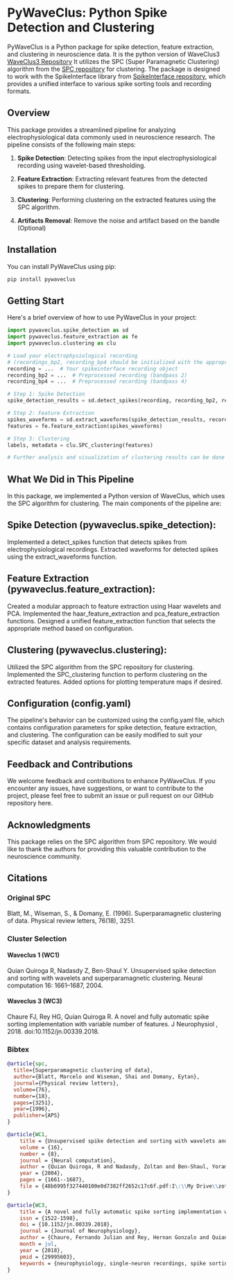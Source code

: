 # PyWaveClus: Python Spike Detection and Clustering

PyWaveClus is a Python package for spike detection, feature extraction, and clustering in neuroscience data. It is the python version of WaveClus3 [WaveClus3 Repository](https://github.com/csn-le/wave_clus) It utilizes the SPC (Super Paramagnetic Clustering) algorithm from the [SPC repository](https://github.com/ferchaure/SPC) for clustering.
The package is designed to work with the SpikeInterface library from [SpikeInterface repository](https://github.com/SpikeInterface/spikeinterface), which provides a unified interface to various spike sorting tools and recording formats.


## Overview

This package provides a streamlined pipeline for analyzing electrophysiological data commonly used in neuroscience research. The pipeline consists of the following main steps:

1. **Spike Detection**: Detecting spikes from the input electrophysiological recording using wavelet-based thresholding.

2. **Feature Extraction**: Extracting relevant features from the detected spikes to prepare them for clustering.

3. **Clustering**: Performing clustering on the extracted features using the SPC algorithm.

4. **Artifacts Removal**: Remove the noise and artifact based on the bandle (Optional)

## Installation

You can install PyWaveClus using pip:

```bash
pip install pywaveclus
```

## Getting Start
Here's a brief overview of how to use PyWaveClus in your project:

```python
import pywaveclus.spike_detection as sd
import pywaveclus.feature_extraction as fe
import pywaveclus.clustering as clu

# Load your electrophysiological recording
# (recordings_bp2, recording_bp4 should be initialized with the appropriate data)
recording = ...  # Your spikeinterface recording object
recording_bp2 = ...  # Preprocessed recording (bandpass 2)
recording_bp4 = ...  # Preprocessed recording (bandpass 4)

# Step 1: Spike Detection
spike_detection_results = sd.detect_spikes(recording, recording_bp2, recording_bp4)

# Step 2: Feature Extraction
spikes_waveforms = sd.extract_waveforms(spike_detection_results, recording_bp2)
features = fe.feature_extraction(spikes_waveforms)

# Step 3: Clustering
labels, metadata = clu.SPC_clustering(features)

# Further analysis and visualization of clustering results can be done here
```
## What We Did in This Pipeline

In this package, we implemented a Python version of WaveClus, which uses the SPC algorithm for clustering. The main components of the pipeline are:

## Spike Detection (pywaveclus.spike_detection):
Implemented a detect_spikes function that detects spikes from electrophysiological recordings.
Extracted waveforms for detected spikes using the extract_waveforms function.
## Feature Extraction (pywaveclus.feature_extraction):
Created a modular approach to feature extraction using Haar wavelets and PCA.
Implemented the haar_feature_extraction and pca_feature_extraction functions.
Designed a unified feature_extraction function that selects the appropriate method based on configuration.
## Clustering (pywaveclus.clustering):
Utilized the SPC algorithm from the SPC repository for clustering.
Implemented the SPC_clustering function to perform clustering on the extracted features.
Added options for plotting temperature maps if desired.

## Configuration (config.yaml)
The pipeline's behavior can be customized using the config.yaml file, which contains configuration parameters for spike detection, feature extraction, and clustering. The configuration can be easily modified to suit your specific dataset and analysis requirements.

## Feedback and Contributions

We welcome feedback and contributions to enhance PyWaveClus. If you encounter any issues, have suggestions, or want to contribute to the project, please feel free to submit an issue or pull request on our GitHub repository here.

## Acknowledgments
This package relies on the SPC algorithm from SPC repository. We would like to thank the authors for providing this valuable contribution to the neuroscience community.


## Citations
### Original SPC 
Blatt, M., Wiseman, S., & Domany, E. (1996). Superparamagnetic clustering of data. Physical review letters, 76(18), 3251.


### Cluster Selection
#### Waveclus 1 (WC1)

Quian Quiroga R, Nadasdy Z, Ben-Shaul Y. Unsupervised spike detection and sorting with wavelets and superparamagnetic clustering. Neural computation 16: 1661–1687, 2004.

#### Waveclus 3 (WC3)

Chaure FJ, Rey HG, Quian Quiroga R. A novel and fully automatic spike sorting implementation with variable number of features. J Neurophysiol , 2018. doi:10.1152/jn.00339.2018.

### Bibtex
```bibtex
@article{spc,
  title={Superparamagnetic clustering of data},
  author={Blatt, Marcelo and Wiseman, Shai and Domany, Eytan},
  journal={Physical review letters},
  volume={76},
  number={18},
  pages={3251},
  year={1996},
  publisher={APS}
}

@article{WC1,
	title = {Unsupervised spike detection and sorting with wavelets and superparamagnetic clustering},
	volume = {16},
	number = {8},
	journal = {Neural computation},
	author = {Quian Quiroga, R and Nadasdy, Zoltan and Ben-Shaul, Yoram},
	year = {2004},
	pages = {1661--1687},
	file = {48b6995f327440100e0d7382ff2652c17c6f.pdf:I\:\\My Drive\\zotero\\storage\\GXTC9KF8\\48b6995f327440100e0d7382ff2652c17c6f.pdf:application/pdf},
}

@article{WC3,
	title = {A novel and fully automatic spike sorting implementation with variable number of features},
	issn = {1522-1598},
	doi = {10.1152/jn.00339.2018},
	journal = {Journal of Neurophysiology},
	author = {Chaure, Fernando Julian and Rey, Hernan Gonzalo and Quian Quiroga, Rodrigo},
	month = jul,
	year = {2018},
	pmid = {29995603},
	keywords = {neurophysiology, single-neuron recordings, spike sorting, tetrode}
}
```
